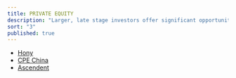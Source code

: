 ```yaml
---
title: PRIVATE EQUITY
description: "Larger, late stage investors offer significant opportunities for our diversified portfolio."
sort: "3"
published: true
---
```


- [Hony](#)
- [CPE China](#)
- [Ascendent](#)
